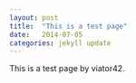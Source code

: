 ```yaml
---
layout: post
title:  "This is a test page"
date:   2014-07-05
categories: jekyll update
---
```


This is a test page by viator42.

